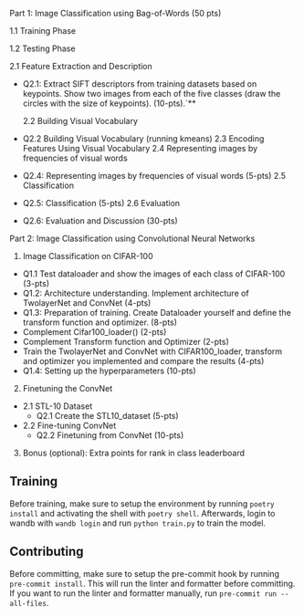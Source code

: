 Part 1: Image Classification using Bag-of-Words (50 pts)

1.1 Training Phase

1.2 Testing Phase

2.1 Feature Extraction and Description

- Q2.1: Extract SIFT descriptors from training datasets based on keypoints. Show two images from each of the five classes (draw the circles with the size of keypoints). (10-pts).`\*\*

  2.2 Building Visual Vocabulary

- Q2.2 Building Visual Vocabulary (running kmeans)
  2.3 Encoding Features Using Visual Vocabulary
  2.4 Representing images by frequencies of visual words
- Q2.4: Representing images by frequencies of visual words (5-pts)
  2.5 Classification
- Q2.5: Classification (5-pts)
  2.6 Evaluation
- Q2.6: Evaluation and Discussion (30-pts)

Part 2: Image Classification using Convolutional Neural Networks

1. Image Classification on CIFAR-100

- Q1.1 Test dataloader and show the images of each class of CIFAR-100 (3-pts)
- Q1.2: Architecture understanding. Implement architecture of TwolayerNet and ConvNet (4-pts)
- Q1.3: Preparation of training. Create Dataloader yourself and define the transform function and optimizer. (8-pts)
- Complement Cifar100_loader() (2-pts)
- Complement Transform function and Optimizer (2-pts)
- Train the TwolayerNet and ConvNet with CIFAR100_loader, transform and optimizer you implemented and compare the results (4-pts)
- Q1.4: Setting up the hyperparameters (10-pts)

2. Finetuning the ConvNet

- 2.1 STL-10 Dataset
  - Q2.1 Create the STL10_dataset (5-pts)
- 2.2 Fine-tuning ConvNet
  - Q2.2 Finetuning from ConvNet (10-pts)

3. Bonus (optional): Extra points for rank in class leaderboard

## Training

Before training, make sure to setup the environment by running `poetry install` and activating the shell with `poetry shell`. Afterwards, login to wandb with `wandb login` and run `python train.py` to train the model.

## Contributing

Before committing, make sure to setup the pre-commit hook by running `pre-commit install`. This will run the linter and formatter before committing. If you want to run the linter and formatter manually, run `pre-commit run --all-files`.

